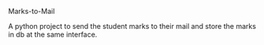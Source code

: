 Marks-to-Mail 

A python project to send the student marks to their mail and store the marks in db at the same interface.
